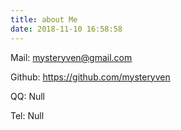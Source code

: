 ```yaml
---
title: about Me
date: 2018-11-10 16:58:58
---
```


Mail:   mysteryven@gmail.com

Github: https://github.com/mysteryven 

QQ:     Null

Tel:    Null






